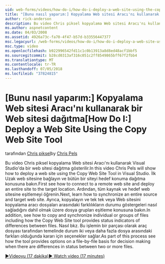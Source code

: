 ```yaml
---
uid: web-forms/videos/how-do-i/how-do-i-deploy-a-web-site-using-the-copy-web-site-tool
title: "[Bunu nasıl yaparım:] Kopyalama Web sitesi Aracı'nı kullanarak bir Web sitesi dağıtma | Microsoft Docs"
author: rick-anderson
description: Bu video Chris piksel kopyalama Web sitesi Aracı'nı kullanarak Visual Studio'da bir web sitesi dağıtma gösterilir. Uzak web sitesine bağlanma ilk bakın ve...
ms.author: aspnetcontent
ms.date: 04/03/2008
ms.assetid: 4926a73c-fa70-4f47-b57d-b33556447377
msc.legacyurl: /web-forms/videos/how-do-i/how-do-i-deploy-a-web-site-using-the-copy-web-site-tool
msc.type: video
ms.openlocfilehash: b922996542fd11c1c0b13913a8d8ed48acf1bbf5
ms.sourcegitcommit: b28cd0313af316c051c2ff8549865bff67f2fbb4
ms.translationtype: MT
ms.contentlocale: tr-TR
ms.lasthandoff: 07/05/2018
ms.locfileid: "37824815"
---
```

<a name="how-do-i-deploy-a-web-site-using-the-copy-web-site-tool"></a><span data-ttu-id="43662-104">[Bunu nasıl yaparım:] Kopyalama Web sitesi Aracı'nı kullanarak bir Web sitesi dağıtma</span><span class="sxs-lookup"><span data-stu-id="43662-104">[How Do I:] Deploy a Web Site Using the Copy Web Site Tool</span></span>
====================
<span data-ttu-id="43662-105">tarafından [Chris piksel](https://twitter.com/chrispels)</span><span class="sxs-lookup"><span data-stu-id="43662-105">by [Chris Pels](https://twitter.com/chrispels)</span></span>

<span data-ttu-id="43662-106">Bu video Chris piksel kopyalama Web sitesi Aracı'nı kullanarak Visual Studio'da bir web sitesi dağıtma gösterilir.</span><span class="sxs-lookup"><span data-stu-id="43662-106">In this video Chris Pels will show how to deploy a web site using the Copy Web Site Tool in Visual Studio.</span></span> <span data-ttu-id="43662-107">İlk Uzak web sitesine bağlayın ve bütün bir siteyi hedef konuma dağıtma konusuna bakın.</span><span class="sxs-lookup"><span data-stu-id="43662-107">First see how to connect to a remote web site and deploy an entire site to the target location.</span></span> <span data-ttu-id="43662-108">Ardından, tüm kaynak ve hedef web sitesine eşitlemeyi öğrenin.</span><span class="sxs-lookup"><span data-stu-id="43662-108">Next, learn how to synchronize an entire source and target web site.</span></span> <span data-ttu-id="43662-109">Ayrıca, kopyalayın ve tek tek veya Web sitesini kopyalama aracı dosyaları arasındaki farklılıkların durumu göstergeleri nasıl sağladığını dahil olmak üzere dosya grupları eşitleme konusuna bakın.</span><span class="sxs-lookup"><span data-stu-id="43662-109">In addition, see how to copy and synchronize individual or groups of files including how the Copy Web Site tool provides status indicators of differences between files.</span></span> <span data-ttu-id="43662-110">Nasıl bkz. Bu işlemin bir parçası olarak araç dosyası tarafından temelinde durum iki veya daha fazla dosya arasındaki farkları olduğunda kararı için seçenekler sağlar.</span><span class="sxs-lookup"><span data-stu-id="43662-110">As part of this process see how the tool provides options on a file-by-file basis for decision making when there are differences in status between two or more files.</span></span>

[<span data-ttu-id="43662-111">&#9654;Videoyu (17 dakika)</span><span class="sxs-lookup"><span data-stu-id="43662-111">&#9654; Watch video (17 minutes)</span></span>](https://channel9.msdn.com/Blogs/ASP-NET-Site-Videos/how-do-i-deploy-a-web-site-using-the-copy-web-site-tool)
